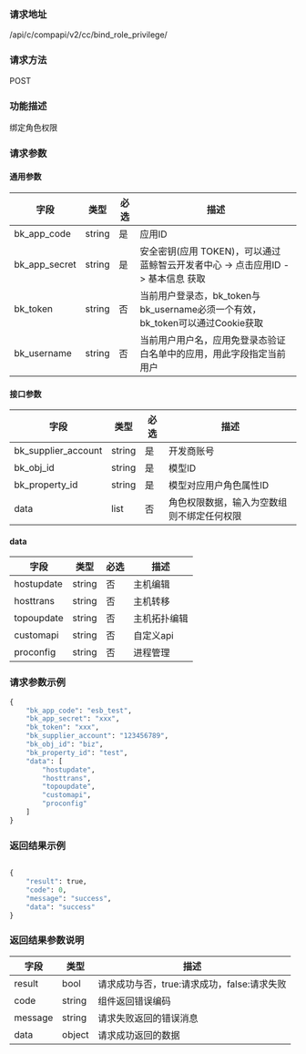 
### 请求地址

/api/c/compapi/v2/cc/bind_role_privilege/



### 请求方法

POST


### 功能描述

绑定角色权限

### 请求参数


#### 通用参数

| 字段 | 类型 | 必选 |  描述 |
|-----------|------------|--------|------------|
| bk_app_code  |  string    | 是 | 应用ID     |
| bk_app_secret|  string    | 是 | 安全密钥(应用 TOKEN)，可以通过 蓝鲸智云开发者中心 -&gt; 点击应用ID -&gt; 基本信息 获取 |
| bk_token     |  string    | 否 | 当前用户登录态，bk_token与bk_username必须一个有效，bk_token可以通过Cookie获取 |
| bk_username  |  string    | 否 | 当前用户用户名，应用免登录态验证白名单中的应用，用此字段指定当前用户 |

#### 接口参数

| 字段      |  类型      | 必选   |  描述      |
|-----------|------------|--------|------------|
| bk_supplier_account |  string    | 是     | 开发商账号 |
| bk_obj_id           |  string    | 是     | 模型ID |
| bk_property_id      |  string    | 是     | 模型对应用户角色属性ID   |
| data                |  list      | 否     | 角色权限数据，输入为空数组则不绑定任何权限   |

#### data

| 字段      |  类型      | 必选   |  描述      |
|-----------|------------|--------|------------|
| hostupdate | string | 否 | 主机编辑 |
| hosttrans  | string | 否 | 主机转移 |
| topoupdate | string | 否 | 主机拓扑编辑  |
| customapi  | string | 否 | 自定义api  |
| proconfig  | string | 否 | 进程管理  |

### 请求参数示例

```python
{
    "bk_app_code": "esb_test",
    "bk_app_secret": "xxx",
    "bk_token": "xxx",
    "bk_supplier_account": "123456789",
    "bk_obj_id": "biz",
    "bk_property_id": "test",
    "data": [
        "hostupdate",
        "hosttrans",
        "topoupdate",
        "customapi",
        "proconfig"
    ]
}
```

### 返回结果示例

```python

{
    "result": true,
    "code": 0,
    "message": "success",
    "data": "success"
}
```

### 返回结果参数说明

| 字段      | 类型      | 描述      |
|-----------|-----------|-----------|
| result    | bool      | 请求成功与否，true:请求成功，false:请求失败 |
| code      | string    | 组件返回错误编码 |
| message   | string    | 请求失败返回的错误消息 |
| data      | object    | 请求成功返回的数据 |
